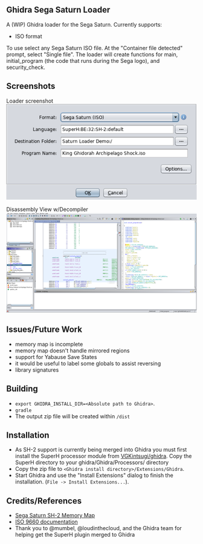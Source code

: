 ## Ghidra Sega Saturn Loader

A (WIP) Ghidra loader for the Sega Saturn. Currently supports:
- ISO format

To use select any Sega Saturn ISO file. At the "Container file detected" prompt, select "Single file". The loader will create functions for main, initial_program (the code that runs during the Sega logo), and security_check. 

## Screenshots

Loader screenshot  
![Loader](screenshot_loader.png)

Disassembly View w/Decompiler  
![Disassembly View](screenshot_loaded.png)

## Issues/Future Work
- memory map is incomplete
- memory map doesn't handle mirrored regions
- support for Yabause Save States
- it would be useful to label some globals to assist reversing
- library signatures

## Building
- ``export GHIDRA_INSTALL_DIR=<Absolute path to Ghidra>``.
- ``gradle``
- The output zip file will be created within `/dist`

## Installation
- As SH-2 support is currently being merged into Ghidra you must first install the SuperH processor module from [VGKintsugi/ghidra](https://github.com/VGKintsugi/ghidra/tree/master/Ghidra/Processors/SuperH). Copy the SuperH directory to your ghidra/Ghidra/Processors/ directory
- Copy the zip file to ``<Ghidra install directory>/Extensions/Ghidra``.
- Start Ghidra and use the "Install Extensions" dialog to finish the installation. (``File -> Install Extensions...``).

## Credits/References
- [Sega Saturn SH-2 Memory Map](https://wiki.yabause.org/index.php5?title=SH-2CPU)
- [ISO 9660 documentation](https://wiki.osdev.org/ISO_9660)
- Thank you to @mumbel, @loudinthecloud, and the Ghidra team for helping get the SuperH plugin merged to Ghidra


